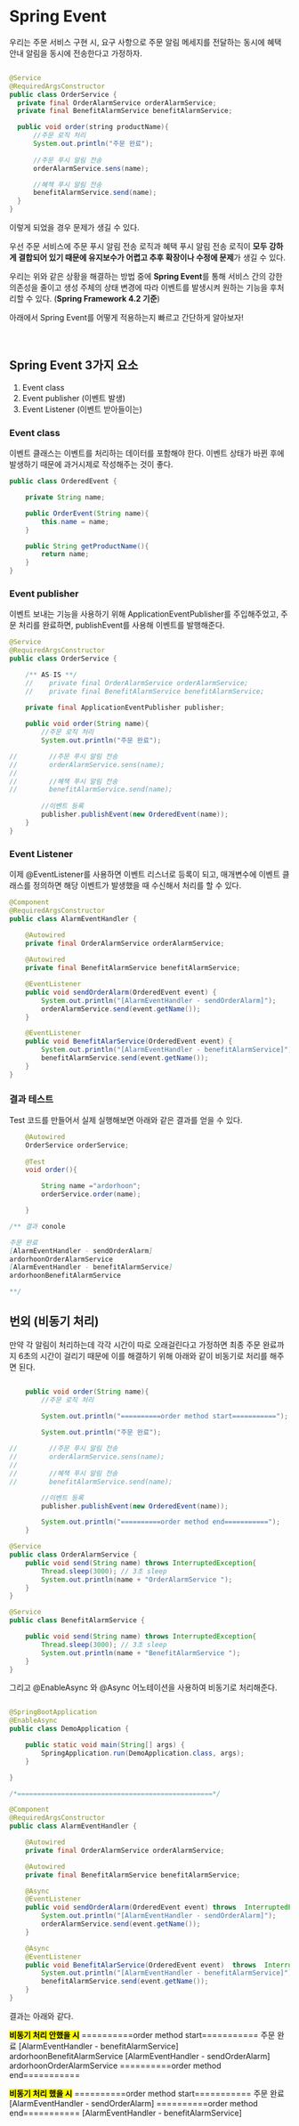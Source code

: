 # Spring Event

우리는 주문 서비스 구현 시, 요구 사항으로 주문 알림 메세지를 전달하는 동시에 혜택 안내 알림을 동시에 전송한다고 가정하자.

```java

@Service
@RequiredArgsConstructor
public class OrderService {
  private final OrderAlarmService orderAlarmService;
  private final BenefitAlarmService benefitAlarmService;

  public void order(string productName){
      //주문 로직 처리
      System.out.println("주문 완료");
  
      //주문 푸시 알림 전송
      orderAlarmService.sens(name);

      //혜책 푸시 알림 전송
      benefitAlarmService.send(name);
  }
}


```

이렇게 되었을 경우 문제가 생길 수 있다. 

우선 주문 서비스에 주문 푸시 알림 전송 로직과 혜택 푸시 알림 전송 로직이 **모두 강하게 결합되어 있기 때문에 유지보수가 어렵고 추후 확장이나 수정에 문제**가 생길 수 있다.

우리는 위와 같은 상황을 해결하는 방법 중에 **Spring Event**를 통해 서비스 간의 강한 의존성을 줄이고 생성 주체의 상태 변경에 따라 이벤트를 발생시켜 원하는 기능을 후처리할 수 있다. (**Spring Framework 4.2 기준**)

아래에서 Spring Event를 어떻게 적용하는지 빠르고 간단하게 알아보자! 

</br>

## Spring Event 3가지 요소

1. Event class
2. Event publisher (이벤트 발생)
3. Event Listener (이벤트 받아들이는)


### Event class

이벤트 클래스는 이벤트를 처리하는 데이터를 포함해야 한다. 이벤트 상태가 바뀐 후에 발생하기 때문에 과거시제로 작성해주는 것이 좋다. 

```java
public class OrderedEvent {

    private String name;

    public OrderEvent(String name){
        this.name = name;
    }

    public String getProductName(){
        return name;
    }
}


```

### Event publisher

이벤트 보내는 기능을 사용하기 위해  ApplicationEventPublisher를 주입해주었고,
주문 처리를 완료하면, publishEvent를 사용해 이벤트를 발행해준다.

```java
@Service
@RequiredArgsConstructor
public class OrderService {

    /** AS-IS **/
    //    private final OrderAlarmService orderAlarmService;
    //    private final BenefitAlarmService benefitAlarmService;

    private final ApplicationEventPublisher publisher;
    
    public void order(String name){
        //주문 로직 처리
        System.out.println("주문 완료");

//        //주문 푸시 알림 전송
//        orderAlarmService.sens(name);
//
//        //혜책 푸시 알림 전송
//        benefitAlarmService.send(name);
        
        //이벤트 등록
        publisher.publishEvent(new OrderedEvent(name));
    }
}

```


### Event Listener

이제 @EventListener를 사용하면 이벤트 리스너로 등록이 되고, 매개변수에 이벤트 클래스를 정의하면 해당 이벤트가 발생했을 때 수신해서 처리를 할 수 있다.
```java
@Component
@RequiredArgsConstructor
public class AlarmEventHandler {

    @Autowired
    private final OrderAlarmService orderAlarmService;
    
    @Autowired
    private final BenefitAlarmService benefitAlarmService;

    @EventListener
    public void sendOrderAlarm(OrderedEvent event) {
        System.out.println("[AlarmEventHandler - sendOrderAlarm]");
        orderAlarmService.send(event.getName());
    }

    @EventListener
    public void BenefitAlarService(OrderedEvent event) {
        System.out.println("[AlarmEventHandler - benefitAlarmService]");
        benefitAlarmService.send(event.getName());
    }
}


```

### 결과 테스트

Test 코드를 만들어서 실제 실행해보면 아래와 같은 결과를 얻을 수 있다. 

```java
    @Autowired
    OrderService orderService;
    
    @Test
    void order(){

        String name ="ardorhoon";
        orderService.order(name);

    }

/** 결과 conole

주문 완료
[AlarmEventHandler - sendOrderAlarm]
ardorhoonOrderAlarmService 
[AlarmEventHandler - benefitAlarmService]
ardorhoonBenefitAlarmService 

**/

```

## 번외 (비동기 처리)

만약 각 알림이 처리하는데 각각 시간이 따로 오래걸린다고 가정하면 최종 주문 완료까지 6초의 시간이 걸리기 때문에 이를 해결하기 위해 아래와 같이 비동기로 처리를 해주면 된다.

```java

    public void order(String name){
        //주문 로직 처리

        System.out.println("==========order method start===========");
        
        System.out.println("주문 완료");

//        //주문 푸시 알림 전송
//        orderAlarmService.sens(name);
//
//        //혜책 푸시 알림 전송
//        benefitAlarmService.send(name);

        //이벤트 등록
        publisher.publishEvent(new OrderedEvent(name));

        System.out.println("==========order method end===========");
    }

```


```java
@Service
public class OrderAlarmService {
    public void send(String name) throws InterruptedException{
        Thread.sleep(3000); // 3초 sleep
        System.out.println(name + "OrderAlarmService ");
    }
}

@Service
public class BenefitAlarmService {

    public void send(String name) throws InterruptedException{
        Thread.sleep(3000); // 3초 sleep
        System.out.println(name + "BenefitAlarmService ");
    }
}

```

그리고 @EnableAsync 와 @Async 어노테이션을 사용하여 비동기로 처리해준다. 

```java

@SpringBootApplication
@EnableAsync
public class DemoApplication {

    public static void main(String[] args) {
        SpringApplication.run(DemoApplication.class, args);
    }

}

/*=================================================*/

@Component
@RequiredArgsConstructor
public class AlarmEventHandler {

    @Autowired
    private final OrderAlarmService orderAlarmService;

    @Autowired
    private final BenefitAlarmService benefitAlarmService;

    @Async
    @EventListener
    public void sendOrderAlarm(OrderedEvent event) throws  InterruptedException{
        System.out.println("[AlarmEventHandler - sendOrderAlarm]");
        orderAlarmService.send(event.getName());
    }

    @Async
    @EventListener
    public void BenefitAlarService(OrderedEvent event)  throws  InterruptedException{
        System.out.println("[AlarmEventHandler - benefitAlarmService]");
        benefitAlarmService.send(event.getName());
    }
}

```

결과는 아래와 같다.

<mark>**비동기 처리 안했을 시**</mark>
==========order method start===========
주문 완료
[AlarmEventHandler - benefitAlarmService]
ardorhoonBenefitAlarmService 
[AlarmEventHandler - sendOrderAlarm]
ardorhoonOrderAlarmService 
==========order method end===========



<mark>**비동기 처리 했을 시**</mark>
==========order method start===========
주문 완료
[AlarmEventHandler - sendOrderAlarm]
==========order method end===========
[AlarmEventHandler - benefitAlarmService]

